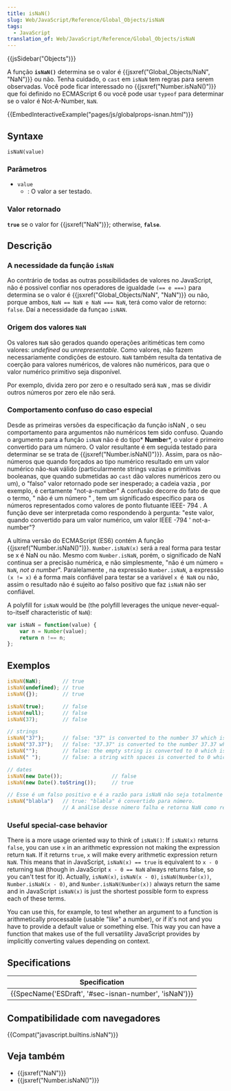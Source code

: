 ```yaml
---
title: isNaN()
slug: Web/JavaScript/Reference/Global_Objects/isNaN
tags:
  - JavaScript
translation_of: Web/JavaScript/Reference/Global_Objects/isNaN
---
```

{{jsSidebar("Objects")}}

A função **`isNaN()`** determina se o valor é {{jsxref("Global_Objects/NaN", "NaN")}} ou não. Tenha cuidado, o `cast` em `isNaN` tem regras para serem observadas. Você pode ficar interessado no {{jsxref("Number.isNaN()")}} que foi definido no ECMAScript 6 ou você pode usar `typeof` para determinar se o valor é Not-A-Number, `NaN`.

{{EmbedInteractiveExample("pages/js/globalprops-isnan.html")}}

## Syntaxe

    isNaN(value)

### Parâmetros

- `value`
  - : O valor a ser testado.

### Valor retornado

**`true`** se o valor for {{jsxref("NaN")}}; otherwise, **`false`**.

## Descrição

### A necessidade da função `isNaN`

Ao contrário de todas as outras possibilidades de valores no JavaScript, não é possivel confiar nos operadores de igualdade `(== e ===)` para determina se o valor é {{jsxref("Global_Objects/NaN", "NaN")}} ou não, porque ambos, `NaN == NaN e NaN === NaN`, terá como valor de retorno:` false`. Daí a necessidade da funçao `isNAN`.

### Origem dos valores `NaN`

Os valores `NaN` são gerados quando operações aritiméticas tem como valores: _undefined_ ou _unrepresentable_. Como valores, não fazem necessariamente condições de estouro. `NaN` também resulta da tentativa de coerção para valores numéricos, de valores não numéricos, para que o valor numérico primitivo seja disponível.

Por exemplo, divida zero por zero e o resultado será `NaN` , mas se dividir outros números por zero ele não será.

### Comportamento confuso do caso especial

Desde as primeiras versões da especificação da função isNaN , o seu comportamento para argumentos não numéricos tem sido confuso. Quando o argumento para a função `isNaN` não é do tipo* **Numbe**r*, o valor é primeiro convertido para um número. O valor resultante é em seguida testado para determinar se se trata de {{jsxref("Number.isNaN()")}}. Assim, para os não-números que quando forçados ao tipo numérico resultado em um valor numérico não-`NaN` válido (particularmente strings vazias e primitivas booleanas, que quando submetidas ao `cast` dão valores numéricos zero ou um), o "falso" valor retornado pode ser inesperado; a cadeia vazia , por exemplo, é certamente "not-a-number" A confusão decorre do fato de que o termo, " não é um número " , tem um significado específico para os números representados como valores de ponto flutuante IEEE- 794 . A função deve ser interpretada como respondendo à pergunta: "este valor, quando convertido para um valor numérico, um valor IEEE -794 ' not-a-number"?

A ultima versão do ECMAScript (ES6) contém A função {{jsxref("Number.isNaN()")}}. `Number.isNaN(x)` será a real forma para testar se x é NaN ou não. Mesmo com `Number.isNaN`, porém, o significado de NaN continua ser a precisão numérica, e não simplesmente, "não é um número = `NaN`, _not a number_". Paralelamente , na expressão `Number.isNaN`, a expressão` (x != x)` é a forma mais confiável para testar se a variável `x `é` NaN` ou não, assim o resultado não é sujeito ao falso positivo que faz `isNaN` não ser confiável.

A polyfill for `isNaN` would be (the polyfill leverages the unique never-equal-to-itself characteristic of `NaN`):

```js
var isNaN = function(value) {
    var n = Number(value);
    return n !== n;
};
```

## Exemplos

```js
isNaN(NaN);       // true
isNaN(undefined); // true
isNaN({});        // true

isNaN(true);      // false
isNaN(null);      // false
isNaN(37);        // false

// strings
isNaN("37");      // false: "37" is converted to the number 37 which is not NaN
isNaN("37.37");   // false: "37.37" is converted to the number 37.37 which is not NaN
isNaN("");        // false: the empty string is converted to 0 which is not NaN
isNaN(" ");       // false: a string with spaces is converted to 0 which is not NaN

// dates
isNaN(new Date());                // false
isNaN(new Date().toString());     // true

// Esse é um falso positivo e é a razão para isNaN não seja totalmente confiável.
isNaN("blabla")   // true: "blabla" é convertido para número.
                  // A análise desse número falha e retorna NaN como resultado.
```

### Useful special-case behavior

There is a more usage oriented way to think of `isNaN()`: If `isNaN(x)` returns `false`, you can use `x` in an arithmetic expression not making the expression return `NaN`. If it returns `true`, `x` will make every arithmetic expression return `NaN`. This means that in JavaScript, `isNaN(x) == true` is equivalent to `x - 0` returning `NaN` (though in JavaScript `x - 0 == NaN` always returns false, so you can't test for it). Actually, `isNaN(x)`, `isNaN(x - 0)`, `isNaN(Number(x))`, `Number.isNaN(x - 0)`, and `Number.isNaN(Number(x))` always return the same and in JavaScript `isNaN(x)` is just the shortest possible form to express each of these terms.

You can use this, for example, to test whether an argument to a function is arithmetically processable (usable "like" a number), or if it's not and you have to provide a default value or something else. This way you can have a function that makes use of the full versatility JavaScript provides by implicitly converting values depending on context.

## Specifications

| Specification                                                            |
| ------------------------------------------------------------------------ |
| {{SpecName('ESDraft', '#sec-isnan-number', 'isNaN')}} |

## Compatibilidade com navegadores

{{Compat("javascript.builtins.isNaN")}}

## Veja também

- {{jsxref("NaN")}}
- {{jsxref("Number.isNaN()")}}
